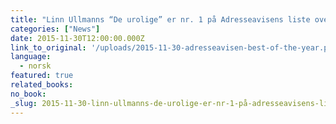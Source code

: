 ```yaml
---
title: "Linn Ullmanns “De urolige” er nr. 1 på Adresseavisens liste over Årets beste bøker - Norsk skjønnlitteratur."
categories: ["News"]
date: 2015-11-30T12:00:00.000Z
link_to_original: '/uploads/2015-11-30-adresseavisen-best-of-the-year.pdf'
language:
  - norsk
featured: true
related_books:
no_book:
_slug: 2015-11-30-linn-ullmanns-de-urolige-er-nr-1-på-adresseavisens-liste-over-Årets-beste-bøker-norsk-skjønnlitteratur
---
```


